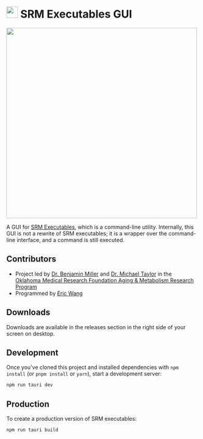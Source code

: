 <h1><img src="https://github.com/ericwang401/srm-executables-gui/assets/37554696/15efa103-d05c-4808-9fe1-afb4837a2a8f" height="30"/> SRM Executables GUI</h1>

<img src="https://i.imgur.com/l0x3txH.png" width="500" />

A GUI for <a href="https://github.com/rgsadygov/SRM_executables">SRM Executables</a>, which is a command-line utility. Internally, this GUI is not a rewrite of SRM executables; it is a wrapper over the command-line interface, and a command is still executed.

## Contributors

-   Project led by <a href="mailto:Benjamin-Miller@omrf.org">Dr. Benjamin Miller</a> and <a href="mailto:Michael-Taylor@omrf.org">Dr. Michael Taylor</a> in the <a href="https://omrf.org/programs/aging-metabolism-research-program/">Oklahoma Medical Research Foundation Aging & Metabolism Research Program</a>
-   Programmed by <a href="https://github.com/ericwang401">Eric Wang</a>

## Downloads

Downloads are available in the releases section in the right side of your screen on desktop.

## Development

Once you've cloned this project and installed dependencies with `npm install` (or `pnpm install` or `yarn`), start a development server:

```bash
npm run tauri dev
```

## Production

To create a production version of SRM executables:

```bash
npm run tauri build
```
